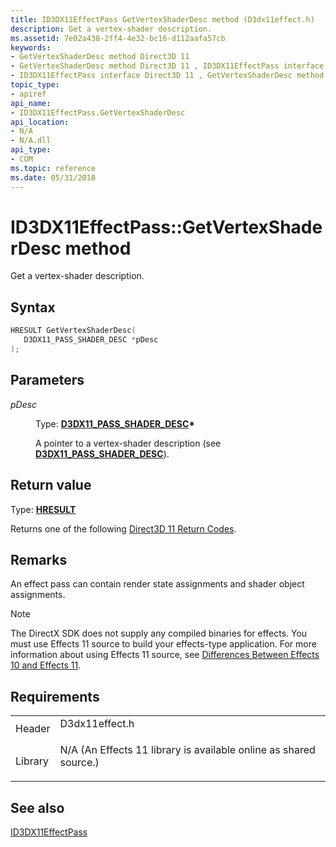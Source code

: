 ```yaml
---
title: ID3DX11EffectPass GetVertexShaderDesc method (D3dx11effect.h)
description: Get a vertex-shader description.
ms.assetid: 7e02a438-2ff4-4e32-bc16-d112aafa57cb
keywords:
- GetVertexShaderDesc method Direct3D 11
- GetVertexShaderDesc method Direct3D 11 , ID3DX11EffectPass interface
- ID3DX11EffectPass interface Direct3D 11 , GetVertexShaderDesc method
topic_type:
- apiref
api_name:
- ID3DX11EffectPass.GetVertexShaderDesc
api_location:
- N/A
- N/A.dll
api_type:
- COM
ms.topic: reference
ms.date: 05/31/2018
---
```


# ID3DX11EffectPass::GetVertexShaderDesc method

Get a vertex-shader description.

## Syntax


```C++
HRESULT GetVertexShaderDesc(
   D3DX11_PASS_SHADER_DESC *pDesc
);
```



## Parameters

<dl> <dt>

*pDesc* 
</dt> <dd>

Type: **[**D3DX11\_PASS\_SHADER\_DESC**](d3dx11-pass-shader-desc.md)\***

A pointer to a vertex-shader description (see [**D3DX11\_PASS\_SHADER\_DESC**](d3dx11-pass-shader-desc.md)).

</dd> </dl>

## Return value

Type: **[**HRESULT**](https://msdn.microsoft.com/en-us/library/Bb401631(v=MSDN.10).aspx)**

Returns one of the following [Direct3D 11 Return Codes](d3d11-graphics-reference-returnvalues.md).

## Remarks

An effect pass can contain render state assignments and shader object assignments.

> [!Note]  
> The DirectX SDK does not supply any compiled binaries for effects. You must use Effects 11 source to build your effects-type application. For more information about using Effects 11 source, see [Differences Between Effects 10 and Effects 11](d3d11-graphics-programming-guide-effects-differences.md).

 

## Requirements



|                    |                                                                                                                                              |
|--------------------|----------------------------------------------------------------------------------------------------------------------------------------------|
| Header<br/>  | <dl> <dt>D3dx11effect.h</dt> </dl>                                                    |
| Library<br/> | <dl> <dt>N/A (An Effects 11 library is available online as shared source.)</dt> </dl> |



## See also

<dl> <dt>

[ID3DX11EffectPass](id3dx11effectpass.md)
</dt> </dl>

 

 





